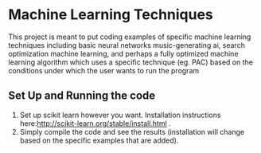 # Machine Learning Techniques

This project is meant to put coding examples of specific machine learning techniques including basic neural networks music-generating ai, search optimization machine learning, and perhaps a fully optimized machine learning algorithm which uses a specific technique (eg. PAC) based on the conditions under which the user wants to run the program


## Set Up and Running the code
1. Set up scikit learn however you want. Installation instructions here:http://scikit-learn.org/stable/install.html .
2. Simply compile the code and see the results (installation will change based on the specific examples that are added).

